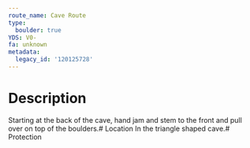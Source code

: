 ```yaml
---
route_name: Cave Route
type:
  boulder: true
YDS: V0-
fa: unknown
metadata:
  legacy_id: '120125728'
---
```

# Description
Starting at the back of the cave, hand jam and stem to the front and pull over on top of the boulders.# Location
In the triangle shaped cave.# Protection

